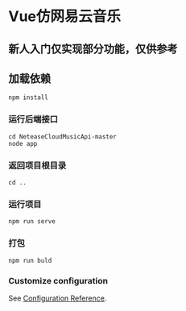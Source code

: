 # Vue仿网易云音乐
## 新人入门仅实现部分功能，仅供参考
## 加载依赖
```
npm install
```

### 运行后端接口
```
cd NeteaseCloudMusicApi-master
node app
```

### 返回项目根目录
```
cd ..
```

### 运行项目
```
npm run serve
```

### 打包
```
npm run buld
```
### Customize configuration
See [Configuration Reference](https://cli.vuejs.org/config/).
